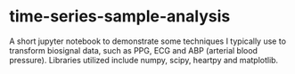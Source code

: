 # time-series-sample-analysis

A short jupyter notebook to demonstrate some techniques I typically use to transform biosignal data, such as PPG, ECG and ABP (arterial blood pressure). Libraries utilized include numpy, scipy, heartpy and matplotlib.
